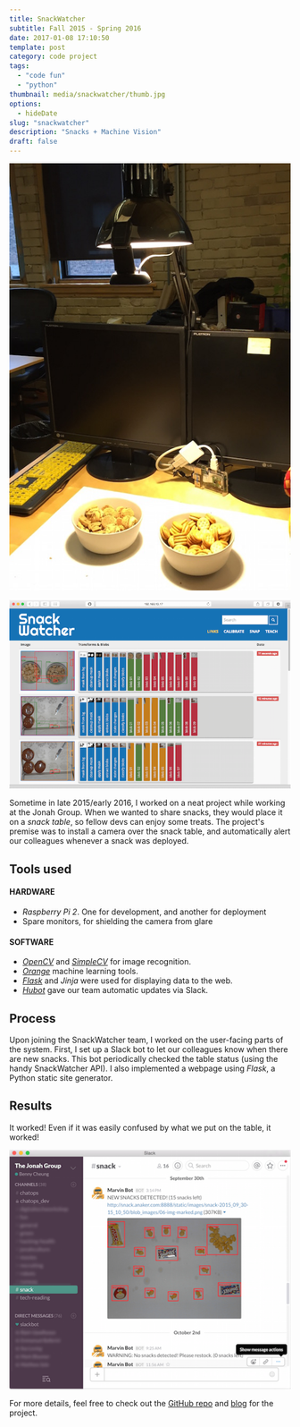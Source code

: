 ```yaml
---
title: SnackWatcher
subtitle: Fall 2015 - Spring 2016
date: 2017-01-08 17:10:50
template: post
category: code project
tags:
  - "code fun"
  - "python"
thumbnail: media/snackwatcher/thumb.jpg
options:
  - hideDate
slug: "snackwatcher"
description: "Snacks + Machine Vision"
draft: false
---
```


![yep yep yep](./snackwatcher-setup.jpg "yea")

![yep yep yep](./snackwatcher-interface.png "yea")

Sometime in late 2015/early 2016, I worked on a neat project while working at the Jonah Group. <!-- more --> When we wanted to share snacks, they would place it on a _snack table_, so fellow devs can enjoy some treats. The project's premise was to install a camera over the snack table, and automatically alert our colleagues whenever a snack was deployed.

## Tools used

#### HARDWARE

- _Raspberry Pi 2_. One for development, and another for deployment
- Spare monitors, for shielding the camera from glare

#### SOFTWARE

- [_OpenCV_](http://opencv.org/) and [_SimpleCV_](http://simplecv.org/) for image recognition.
- [_Orange_](https://orange.biolab.si/) machine learning tools.
- [_Flask_](http://flask.pocoo.org/) and _Jinja_ were used for displaying data to the web.
- [_Hubot_](https://hubot.github.com/) gave our team automatic updates via Slack.

## Process

Upon joining the SnackWatcher team, I worked on the user-facing parts of the system. First, I set up a Slack bot to let our colleagues know when there are new snacks. This bot periodically checked the table status (using the handy SnackWatcher API). I also implemented a webpage using _Flask_, a Python static site generator.

## Results

It worked! Even if it was easily confused by what we put on the table, it worked!

![yep yep yep](./snackwatcher-slack.png "yep yep")

For more details, feel free to check out the [GitHub repo](https://github.com/jonahgroup/SnackWatcher) and [blog](https://jonahgroup.github.io/SnackWatcher/) for the project.
